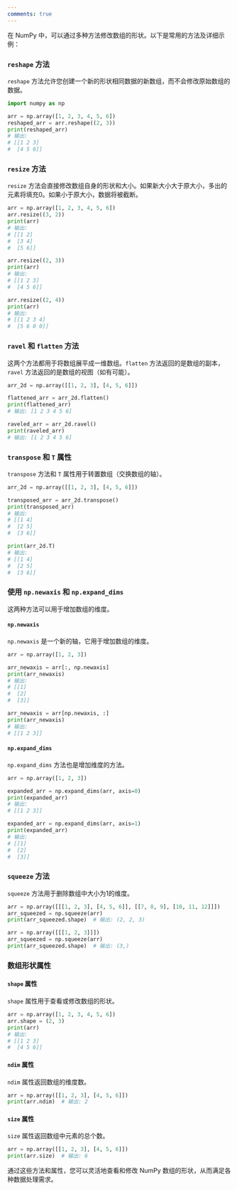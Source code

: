 ```yaml
---
comments: true
---
```


在 NumPy 中，可以通过多种方法修改数组的形状。以下是常用的方法及详细示例：

### `reshape` 方法

`reshape` 方法允许您创建一个新的形状相同数据的新数组，而不会修改原始数组的数据。

```python
import numpy as np

arr = np.array([1, 2, 3, 4, 5, 6])
reshaped_arr = arr.reshape((2, 3))
print(reshaped_arr)
# 输出:
# [[1 2 3]
#  [4 5 6]]
```

### `resize` 方法

`resize` 方法会直接修改数组自身的形状和大小。如果新大小大于原大小，多出的元素将填充0。如果小于原大小，数据将被截断。

```python
arr = np.array([1, 2, 3, 4, 5, 6])
arr.resize((3, 2))
print(arr)
# 输出:
# [[1 2]
#  [3 4]
#  [5 6]]

arr.resize((2, 3))
print(arr)
# 输出:
# [[1 2 3]
#  [4 5 6]]

arr.resize((2, 4))
print(arr)
# 输出:
# [[1 2 3 4]
#  [5 6 0 0]]
```

### `ravel` 和 `flatten` 方法

这两个方法都用于将数组展平成一维数组。`flatten` 方法返回的是数组的副本，`ravel` 方法返回的是数组的视图（如有可能）。

```python
arr_2d = np.array([[1, 2, 3], [4, 5, 6]])

flattened_arr = arr_2d.flatten()
print(flattened_arr)
# 输出: [1 2 3 4 5 6]

raveled_arr = arr_2d.ravel()
print(raveled_arr)
# 输出: [1 2 3 4 5 6]
```

### `transpose` 和 `T` 属性

`transpose` 方法和 `T` 属性用于转置数组（交换数组的轴）。

```python
arr_2d = np.array([[1, 2, 3], [4, 5, 6]])

transposed_arr = arr_2d.transpose()
print(transposed_arr)
# 输出:
# [[1 4]
#  [2 5]
#  [3 6]]

print(arr_2d.T)
# 输出:
# [[1 4]
#  [2 5]
#  [3 6]]
```

### 使用 `np.newaxis` 和 `np.expand_dims`

这两种方法可以用于增加数组的维度。

#### `np.newaxis`

`np.newaxis` 是一个新的轴，它用于增加数组的维度。

```python
arr = np.array([1, 2, 3])

arr_newaxis = arr[:, np.newaxis]
print(arr_newaxis)
# 输出:
# [[1]
#  [2]
#  [3]]

arr_newaxis = arr[np.newaxis, :]
print(arr_newaxis)
# 输出:
# [[1 2 3]]
```

#### `np.expand_dims`

`np.expand_dims` 方法也是增加维度的方法。

```python
arr = np.array([1, 2, 3])

expanded_arr = np.expand_dims(arr, axis=0)
print(expanded_arr)
# 输出:
# [[1 2 3]]

expanded_arr = np.expand_dims(arr, axis=1)
print(expanded_arr)
# 输出:
# [[1]
#  [2]
#  [3]]
```

### `squeeze` 方法

`squeeze` 方法用于删除数组中大小为1的维度。

```python
arr = np.array([[[1, 2, 3], [4, 5, 6]], [[7, 8, 9], [10, 11, 12]]])
arr_squeezed = np.squeeze(arr)
print(arr_squeezed.shape)  # 输出: (2, 2, 3)

arr = np.array([[[1, 2, 3]]])
arr_squeezed = np.squeeze(arr)
print(arr_squeezed.shape)  # 输出: (3,)
```

### 数组形状属性

#### `shape` 属性

`shape` 属性用于查看或修改数组的形状。

```python
arr = np.array([1, 2, 3, 4, 5, 6])
arr.shape = (2, 3)
print(arr)
# 输出:
# [[1 2 3]
#  [4 5 6]]
```

#### `ndim` 属性

`ndim` 属性返回数组的维度数。

```python
arr = np.array([[1, 2, 3], [4, 5, 6]])
print(arr.ndim)  # 输出: 2
```

#### `size` 属性

`size` 属性返回数组中元素的总个数。

```python
arr = np.array([[1, 2, 3], [4, 5, 6]])
print(arr.size)  # 输出: 6
```

通过这些方法和属性，您可以灵活地查看和修改 NumPy 数组的形状，从而满足各种数据处理需求。